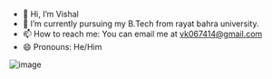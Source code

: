 - 👋 Hi, I’m Vishal
- 🌱 I’m currently pursuing my B.Tech from rayat bahra university.
- 📫 How to reach me: You can email me at vk067414@gmail.com 
- 😄 Pronouns: He/Him

![image](https://github.com/VISHAL-038/VISHAL-038/assets/139211278/8165d719-5d14-4007-831f-9077ed520386)



<!---
VISHAL-038/VISHAL-038 is a ✨ special ✨ repository because its `README.md` (this file) appears on your GitHub profile.
You can click the Preview link to take a look at your changes.
--->
